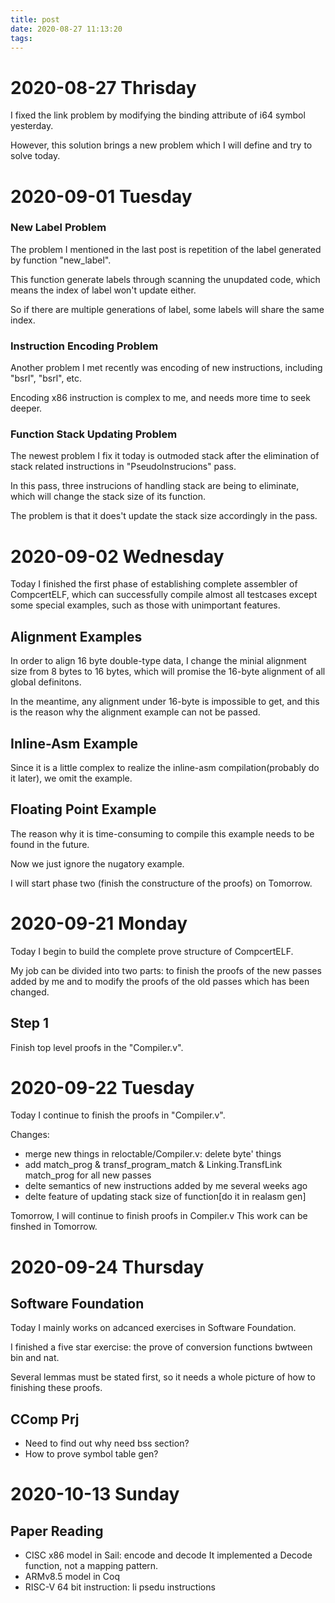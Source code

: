 ```yaml
---
title: post
date: 2020-08-27 11:13:20
tags:
---
```


# 2020-08-27 Thrisday

I fixed the link problem by modifying the binding attribute of i64 symbol yesterday.

However, this solution brings a new problem which I will define and try to solve today.

# 2020-09-01 Tuesday

### New Label Problem

The problem I mentioned in the last post is repetition of the label generated by function "new_label".

This function generate labels through scanning the unupdated code, which means the index of label won't update either.

So if there are multiple generations of label, some labels will share the same index.

### Instruction Encoding Problem

Another problem I met recently was encoding of new instructions, including "bsrl", "bsrl", etc.

Encoding x86 instruction is complex to me, and needs more time to seek deeper.

### Function Stack Updating Problem

The newest problem I fix it today is outmoded stack after the elimination of stack related instructions in "PseudoInstrucions" pass.

In this pass, three instrucions of handling stack are being to eliminate, which will change the stack size of its function.

The problem is that it does't update the stack size accordingly in the pass.

# 2020-09-02 Wednesday

Today I finished the first phase of establishing complete assembler of CompcertELF, which can successfully compile almost all 
testcases except some special examples, such as those with unimportant features.

## Alignment Examples

In order to align 16 byte double-type data, I change the minial alignment size from 8 bytes to 16 bytes, which will promise 
the 16-byte alignment of all global definitons.

In the meantime, any alignment under 16-byte is impossible to get, and this is the reason why the alignment example can not be
passed.

## Inline-Asm Example

Since it is a little complex to realize the inline-asm compilation(probably do it later), we omit the example.

## Floating Point Example

The reason why it is time-consuming to compile this example needs to be found in the future.

Now we just ignore the nugatory example.

I will start phase two (finish the constructure of the proofs) on Tomorrow.

# 2020-09-21 Monday

Today I begin to build the complete prove structure of CompcertELF.

My job can be divided into two parts: to finish the proofs of the new passes added by me and to modify the proofs of the old passes which has been changed.

## Step 1

Finish top level proofs in the "Compiler.v".

# 2020-09-22 Tuesday

Today I continue to finish the proofs in "Compiler.v". 

Changes:
+ merge new things in reloctable/Compiler.v: delete byte' things
+ add match_prog & transf_program_match & Linking.TransfLink match_prog for all new passes
+ delte semantics of new instructions added by me several weeks ago
+ delte feature of updating stack size of function[do it in realasm gen]

Tomorrow, I will continue to finish proofs in Compiler.v 
This work can be finshed in Tomorrow.

# 2020-09-24 Thursday

## Software Foundation

Today I mainly works on adcanced exercises in Software Foundation.

I finished a five star exercise: the prove of conversion functions bwtween bin and nat.

Several lemmas must be stated first, so it needs a whole picture of how to finishing these proofs.

## CComp Prj

+ Need to find out why need bss section?
+ How to prove symbol table gen?

# 2020-10-13 Sunday

## Paper Reading 

+ CISC x86 model in Sail: encode and decode
  It implemented a Decode function, not a mapping pattern.
+ ARMv8.5 model in Coq
+ RISC-V 64 bit instruction: li psedu instructions